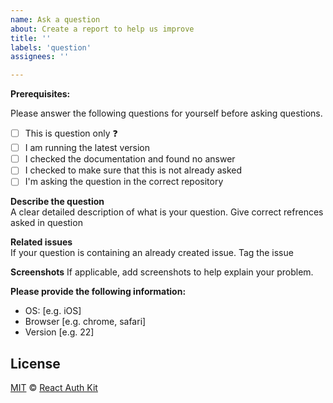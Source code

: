 ```yaml
---
name: Ask a question
about: Create a report to help us improve
title: ''
labels: 'question'
assignees: ''

---
```


**Prerequisites:**

Please answer the following questions for yourself before asking questions.

- [ ] This is question only ❓
- [ ] I am running the latest version
- [ ] I checked the documentation and found no answer
- [ ] I checked to make sure that this is not already asked
- [ ] I'm asking the question in the correct repository

**Describe the question** \
A clear detailed description of what is your question.
Give correct refrences asked in question

**Related issues** \
If your question is containing an already created issue. Tag the issue

**Screenshots**
If applicable, add screenshots to help explain your problem.

**Please provide the following information:**
 - OS: [e.g. iOS]
 - Browser [e.g. chrome, safari]
 - Version [e.g. 22]

## License

[MIT](https://github.com/react-auth-kit/react-auth-kit/blob/master/LICENSE) © [React Auth Kit](https://github.com/react-auth-kit/react-auth-kit)